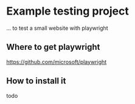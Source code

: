 # Example testing project 
... to test a small website with playwright

## Where to get playwright

https://github.com/microsoft/playwright

## How to install it

todo
